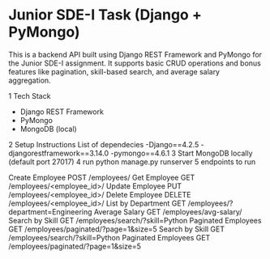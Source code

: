 # Junior SDE-I Task (Django + PyMongo)

This is a backend API built using Django REST Framework and PyMongo for the Junior SDE-I assignment. It supports basic CRUD operations and bonus features like pagination, skill-based search, and average salary aggregation.

1 Tech Stack

- Django REST Framework
- PyMongo
- MongoDB (local)

 2 Setup Instructions
  List of dependecies
-Django==4.2.5
-djangorestframework==3.14.0
-pymongo==4.6.1
 3 Start MongoDB locally (default port 27017)
 4 run python manage.py runserver
 5 endpoints to run


Create Employee	POST	/employees/
Get Employee	GET	/employees/<employee_id>/
Update Employee	PUT	/employees/<employee_id>/
Delete Employee	DELETE	/employees/<employee_id>/
List by Department	GET	/employees/?department=Engineering
Average Salary	GET	/employees/avg-salary/
Search by Skill	GET	/employees/search/?skill=Python
Paginated Employees	GET	/employees/paginated/?page=1&size=5
Search by Skill	GET	/employees/search/?skill=Python
Paginated Employees	GET	/employees/paginated/?page=1&size=5
    
